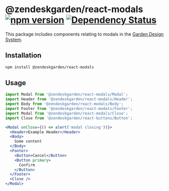 # @zendeskgarden/react-modals [![npm version](https://img.shields.io/npm/v/@zendeskgarden/react-modals.svg?style=flat-square)](https://www.npmjs.com/package/@zendeskgarden/react-modals) [![Dependency Status](https://img.shields.io/david/zendeskgarden/react-components.svg?path=packages/modals&style=flat-square)](https://david-dm.org/zendeskgarden/react-components?path=packages/modals) <!-- markdownlint-disable -->
<!-- markdownlint-enable -->

This package includes components relating to modals in the
[Garden Design System](https://zendeskgarden.github.io/).

## Installation

```sh
npm install @zendeskgarden/react-modals
```

## Usage

```jsx static
import Modal from '@zendeskgarden/react-modals/Modal';
import Header from '@zendeskgarden/react-modals/Header';
import Body from '@zendeskgarden/react-modals/Body';
import Footer from '@zendeskgarden/react-modals/Footer';
import Modal from '@zendeskgarden/react-modals/Close';
import Close from '@zendeskgarden/react-buttons/Button';

<Modal onClose={() => alert('modal closing'))}>
  <Header>Example Header</Header>
  <Body>
    Some content
  </Body>
  <Footer>
    <Button>Cancel</Button>
    <Button primary>
      Confirm
    </Button>
  </Footer>
  <Close />
</Modal>
```
